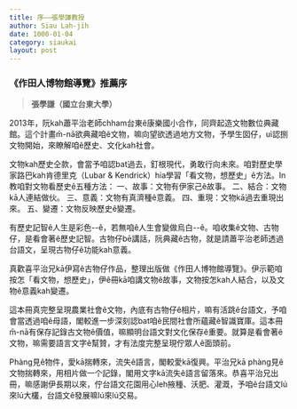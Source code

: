 ```yaml
---
title: 序——張學謙教授
author: Siau Lah-jih
date: 1000-01-04
category: siaukai
layout: post
---
```


### 《作田人博物館導覽》推薦序
> **張學謙（國立台東大學）**

2013年，阮kah蕭平治老師chham台東ê康樂國小合作，同齊起造文物數位典藏館。這个計畫m̄-nā欲典藏咱ê文物，嘛向望欲透過地方文物，予學生囡仔，uì認捌文物開始，來瞭解咱ê歷史、文化kah社會。

文物kah歷史仝款，會當予咱認bat過去，釘根現代，勇敢行向未來。咱對歷史學家路巴kah肯德里克（Lubar & Kendrick）hia學習「看文物，想歷史」ê方法。In教咱對文物看歷史ê五種方法：
一、故事：文物有伊家己ê故事。
二、結合：文物kā人連結做伙。
三、意義：文物有真濟種ê意義。
四、重現：文物kā過去重現出來。
五、變遷：文物反映歷史ê變遷。

有歷史記智ê人生是彩色--ê，若無咱ê人生會變做烏白--ê。咱收集ê文物、古物仔，是看會著ê歷史記智。古物仔bē講話，阮典藏ê古物，就是請蕭平治老師透過台語文，呈現古物仔ê功能kah意義。

真歡喜平治兄kā伊寫ê古物仔作品，整理出版做《作田人博物館導覽》。伊示範咱按怎「看文物，想歷史」，伊ê冊kā咱講文物ê故事，文物按怎kah人結合，以及文物ê意義kah變遷。

這本冊真完整呈現農業社會ê文物，內底有古物仔ê相片，嘛有活跳ê台語文，予咱會當透過咱ê母語，閣較進一步深刻認bat咱ê民間社會所蘊藏ê智識寶庫。這本冊m̄-nā有保存記錄古文物ê價值，嘛顯明台語文對文化保存ê重要。就算是看會著ê文物，嘛需要語言文字ê幫贊，才有法度完整呈現佇眾人ê面頭前。

Phàng見ê物件，愛kā揣轉來，流失ê語言，閣較愛kā復興。平治兄kā phàng見ê文物揣轉來，用相片做一个記錄，閣用文字kā流失ê語言留落來。恭喜平治兄出冊，嘛感謝伊長期以來，佇台語文花園用心leh掖種、沃肥、灌溉，予咱ê台語文lú來lú大欉，台語文ê發展嘛lú來lú交易。
